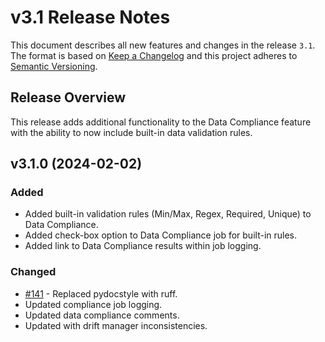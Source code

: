 # v3.1 Release Notes

This document describes all new features and changes in the release `3.1`. The format is based on [Keep a Changelog](https://keepachangelog.com/en/1.0.0/) and this project adheres to [Semantic Versioning](https://semver.org/spec/v2.0.0.html).

## Release Overview

This release adds additional functionality to the Data Compliance feature with the ability to now include built-in data validation rules.

## v3.1.0 (2024-02-02)

### Added

- Added built-in validation rules (Min/Max, Regex, Required, Unique) to Data Compliance.
- Added check-box option to Data Compliance job for built-in rules.
- Added link to Data Compliance results within job logging.

### Changed

- [#141](https://github.com/nautobot/nautobot-app-data-validation-engine/issues/141) - Replaced pydocstyle with ruff.
- Updated compliance job logging.
- Updated data compliance comments.
- Updated with drift manager inconsistencies.
